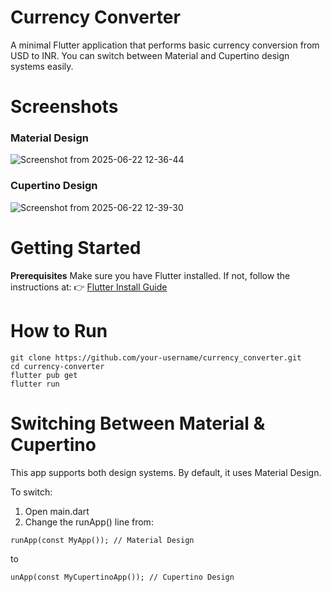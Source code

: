 # Currency Converter
A minimal Flutter application that performs basic currency conversion from USD to INR. You can switch between Material and Cupertino design systems easily.

# Screenshots
### **Material Design**
![Screenshot from 2025-06-22 12-36-44](https://github.com/user-attachments/assets/65ec85b4-02d5-4148-bd36-34da533bc6fe)

### **Cupertino Design**
![Screenshot from 2025-06-22 12-39-30](https://github.com/user-attachments/assets/1d0bbd9a-dcb3-4bed-9f06-d94c0b4f2199)



# Getting Started
**Prerequisites**
Make sure you have Flutter installed. If not, follow the instructions at:
    👉 [Flutter Install Guide](https://docs.flutter.dev/get-started/install)

# How to Run
```
git clone https://github.com/your-username/currency_converter.git
cd currency-converter
flutter pub get
flutter run
```

# Switching Between Material & Cupertino
This app supports both design systems. By default, it uses Material Design.

To switch:
1. Open main.dart
2. Change the runApp() line from:
```
runApp(const MyApp()); // Material Design
```
to
```
unApp(const MyCupertinoApp()); // Cupertino Design
```
